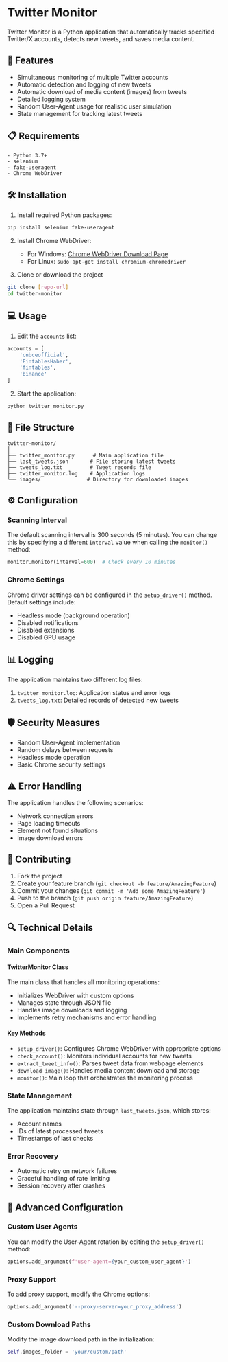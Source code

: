 # Twitter Monitor

Twitter Monitor is a Python application that automatically tracks specified Twitter/X accounts, detects new tweets, and saves media content.

## 🚀 Features

- Simultaneous monitoring of multiple Twitter accounts
- Automatic detection and logging of new tweets
- Automatic download of media content (images) from tweets
- Detailed logging system
- Random User-Agent usage for realistic user simulation
- State management for tracking latest tweets

## 📋 Requirements

```
- Python 3.7+
- selenium
- fake-useragent
- Chrome WebDriver
```

## 🛠️ Installation

1. Install required Python packages:
```bash
pip install selenium fake-useragent
```

2. Install Chrome WebDriver:
   - For Windows: [Chrome WebDriver Download Page](https://sites.google.com/chromium.org/driver/)
   - For Linux: `sudo apt-get install chromium-chromedriver`

3. Clone or download the project
```bash
git clone [repo-url]
cd twitter-monitor
```

## 💻 Usage

1. Edit the `accounts` list:
```python
accounts = [
    'cnbceofficial',
    'FintablesHaber',
    'fintables',
    'binance'
]
```

2. Start the application:
```bash
python twitter_monitor.py
```

## 📁 File Structure

```
twitter-monitor/
│
├── twitter_monitor.py      # Main application file
├── last_tweets.json       # File storing latest tweets
├── tweets_log.txt         # Tweet records file
├── twitter_monitor.log    # Application logs
└── images/               # Directory for downloaded images
```

## ⚙️ Configuration

### Scanning Interval
The default scanning interval is 300 seconds (5 minutes). You can change this by specifying a different `interval` value when calling the `monitor()` method:

```python
monitor.monitor(interval=600)  # Check every 10 minutes
```

### Chrome Settings
Chrome driver settings can be configured in the `setup_driver()` method. Default settings include:
- Headless mode (background operation)
- Disabled notifications
- Disabled extensions
- Disabled GPU usage

## 📊 Logging

The application maintains two different log files:

1. `twitter_monitor.log`: Application status and error logs
2. `tweets_log.txt`: Detailed records of detected new tweets

## 🛡️ Security Measures

- Random User-Agent implementation
- Random delays between requests
- Headless mode operation
- Basic Chrome security settings

## ⚠️ Error Handling

The application handles the following scenarios:
- Network connection errors
- Page loading timeouts
- Element not found situations
- Image download errors

## 🤝 Contributing

1. Fork the project
2. Create your feature branch (`git checkout -b feature/AmazingFeature`)
3. Commit your changes (`git commit -m 'Add some AmazingFeature'`)
4. Push to the branch (`git push origin feature/AmazingFeature`)
5. Open a Pull Request

## 🔍 Technical Details

### Main Components

#### TwitterMonitor Class
The main class that handles all monitoring operations:
- Initializes WebDriver with custom options
- Manages state through JSON file
- Handles image downloads and logging
- Implements retry mechanisms and error handling

#### Key Methods
- `setup_driver()`: Configures Chrome WebDriver with appropriate options
- `check_account()`: Monitors individual accounts for new tweets
- `extract_tweet_info()`: Parses tweet data from webpage elements
- `download_image()`: Handles media content download and storage
- `monitor()`: Main loop that orchestrates the monitoring process

### State Management
The application maintains state through `last_tweets.json`, which stores:
- Account names
- IDs of latest processed tweets
- Timestamps of last checks

### Error Recovery
- Automatic retry on network failures
- Graceful handling of rate limiting
- Session recovery after crashes

## 🔧 Advanced Configuration

### Custom User Agents
You can modify the User-Agent rotation by editing the `setup_driver()` method:
```python
options.add_argument(f'user-agent={your_custom_user_agent}')
```

### Proxy Support
To add proxy support, modify the Chrome options:
```python
options.add_argument('--proxy-server=your_proxy_address')
```

### Custom Download Paths
Modify the image download path in the initialization:
```python
self.images_folder = 'your/custom/path'
```

